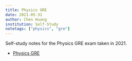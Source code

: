 ```yaml
---
title: Physics GRE
date: 2021-05-31
author: Chen Huang
institution: Self-Study
notetags: ["physics", "gre"]
---
```


Self-study notes for the Physics GRE exam taken in 2021.

- [Physics GRE](physics-gre/pdf/physics-gre.pdf)
